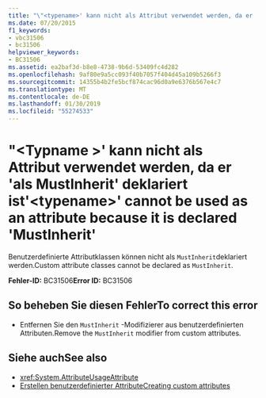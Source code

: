 ```yaml
---
title: "\"<typename>' kann nicht als Attribut verwendet werden, da er 'als MustInherit' deklariert ist"
ms.date: 07/20/2015
f1_keywords:
- vbc31506
- bc31506
helpviewer_keywords:
- BC31506
ms.assetid: ea2baf3d-b8e8-4738-9b6d-53409fc4d282
ms.openlocfilehash: 9af80e9a5cc093f40b7057f404d45a109b5266f3
ms.sourcegitcommit: 14355b4b2fe5bcf874cac96d0a9e6376b567e4c7
ms.translationtype: MT
ms.contentlocale: de-DE
ms.lasthandoff: 01/30/2019
ms.locfileid: "55274533"
---
```

# <a name="typename-cannot-be-used-as-an-attribute-because-it-is-declared-mustinherit"></a><span data-ttu-id="4ecb0-102">"\<Typname >' kann nicht als Attribut verwendet werden, da er 'als MustInherit' deklariert ist</span><span class="sxs-lookup"><span data-stu-id="4ecb0-102">'\<typename>' cannot be used as an attribute because it is declared 'MustInherit'</span></span>
<span data-ttu-id="4ecb0-103">Benutzerdefinierte Attributklassen können nicht als `MustInherit`deklariert werden.</span><span class="sxs-lookup"><span data-stu-id="4ecb0-103">Custom attribute classes cannot be declared as `MustInherit`.</span></span>  
  
 <span data-ttu-id="4ecb0-104">**Fehler-ID:** BC31506</span><span class="sxs-lookup"><span data-stu-id="4ecb0-104">**Error ID:** BC31506</span></span>  
  
## <a name="to-correct-this-error"></a><span data-ttu-id="4ecb0-105">So beheben Sie diesen Fehler</span><span class="sxs-lookup"><span data-stu-id="4ecb0-105">To correct this error</span></span>  
  
-   <span data-ttu-id="4ecb0-106">Entfernen Sie den `MustInherit` -Modifizierer aus benutzerdefinierten Attributen.</span><span class="sxs-lookup"><span data-stu-id="4ecb0-106">Remove the `MustInherit` modifier from custom attributes.</span></span>  
  
## <a name="see-also"></a><span data-ttu-id="4ecb0-107">Siehe auch</span><span class="sxs-lookup"><span data-stu-id="4ecb0-107">See also</span></span>
- <xref:System.AttributeUsageAttribute>
- [<span data-ttu-id="4ecb0-108">Erstellen benutzerdefinierter Attribute</span><span class="sxs-lookup"><span data-stu-id="4ecb0-108">Creating custom attributes</span></span>](~/docs/visual-basic/programming-guide/concepts/attributes/creating-custom-attributes.md)
